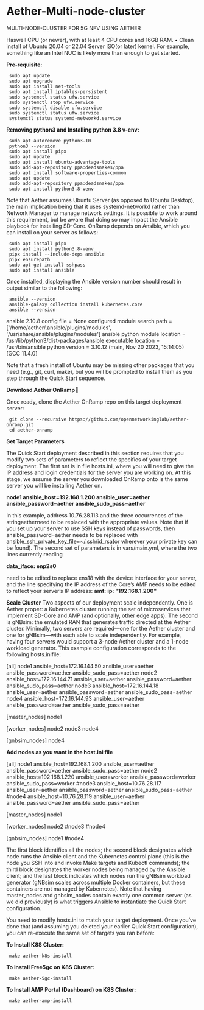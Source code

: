 # Aether-Multi-node-cluster
MULTI-NODE-CLUSTER FOR 5G NFV USING AETHER

Haswell CPU (or newer), with at least 4 CPU cores and 16GB RAM.
    • Clean install of Ubuntu 20.04 or 22.04 Server ISO(or later) kernel.
For example, something like an Intel NUC is likely more than enough to get started.

**Pre-requisite:**

     sudo apt update
     sudo apt upgrade 
     sudo apt install net-tools 
     sudo apt install iptables-persistent 
     sudo systemctl status ufw.service 
     sudo systemctl stop ufw.service 
     sudo systemctl disable ufw.service 
     sudo systemctl status ufw.service 
     systemctl status systemd-networkd.service

**Removing python3 and Installing python 3.8 v-env:**

     sudo apt autoremove python3.10
     python3 --version
     sudo apt install pipx
     sudo apt update
     sudo apt install ubuntu-advantage-tools
     sudo add-apt-repository ppa:deadsnakes/ppa
     sudo apt install software-properties-common
     sudo apt update
     sudo add-apt-repository ppa:deadsnakes/ppa
     sudo apt install python3.8-venv

Note that Aether assumes Ubuntu Server (as opposed to Ubuntu Desktop), the main implication being that it uses systemd-networkd rather than Network Manager to manage network settings. It is possible to work around this requirement, but be aware that doing so may impact the Ansible playbook for installing SD-Core.
OnRamp depends on Ansible, which you can install on your server as follows:

     sudo apt install pipx
     sudo apt install python3.8-venv
     pipx install --include-deps ansible
     pipx ensurepath
     sudo apt-get install sshpass
     sudo apt install ansible

Once installed, displaying the Ansible version number should result in output similar to the following:

     ansible --version
     ansible-galaxy collection install kubernetes.core
     ansible --version

ansible 2.10.8
  config file = None
  configured module search path = ['/home/aether/.ansible/plugins/modules', '/usr/share/ansible/plugins/modules']
  ansible python module location = /usr/lib/python3/dist-packages/ansible
  executable location = /usr/bin/ansible
  python version = 3.10.12 (main, Nov 20 2023, 15:14:05) [GCC 11.4.0]

Note that a fresh install of Ubuntu may be missing other packages that you need (e.g., git, curl, make), but you will be prompted to install them as you step through the Quick Start sequence.

**Download Aether OnRamp**

Once ready, clone the Aether OnRamp repo on this target deployment server:

     git clone --recursive https://github.com/opennetworkinglab/aether-onramp.git
     cd aether-onramp

**Set Target Parameters**

The Quick Start deployment described in this section requires that you modify two sets of parameters to reflect the specifics of your target deployment.
The first set is in file hosts.ini, where you will need to give the IP address and login credentials for the server you are working on. At this stage, we 
assume the server you downloaded OnRamp onto is the same server you will be installing Aether on.

**node1  ansible_host=192.168.1.200 ansible_user=aether ansible_password=aether ansible_sudo_pass=aether**

In this example, address 10.76.28.113 and the three occurrences of the stringaetherneed to be replaced with the appropriate values. Note that if you set up your server to use SSH keys instead of passwords, then ansible_password=aether needs to be replaced with ansible_ssh_private_key_file=~/.ssh/id_rsa(or wherever your private key can be found).
The second set of parameters is in vars/main.yml, where the two lines currently reading

**data_iface: enp2s0**

need to be edited to replace ens18 with the device interface for your server, and the line specifying the IP address of the Core’s AMF needs to be edited to reflect your server’s IP address:
**amf:**
   **ip: "192.168.1.200"**
   
**Scale Cluster**
Two aspects of our deployment scale independently. One is Aether proper: a Kubernetes cluster running the set of microservices that implement SD-Core and AMP (and optionally, other edge apps). The second is gNBsim: the emulated RAN that generates traffic directed at the Aether cluster. Minimally, two servers are required—one for the Aether cluster and one for gNBsim—with each able to scale independently. For example, having four servers would support a 3-node Aether cluster and a 1-node workload generator. This example configuration corresponds to the following hosts.inifile:

[all]
node1 ansible_host=172.16.144.50 ansible_user=aether ansible_password=aether ansible_sudo_pass=aether
node2 ansible_host=172.16.144.71 ansible_user=aether ansible_password=aether ansible_sudo_pass=aether
node3 ansible_host=172.16.144.18 ansible_user=aether ansible_password=aether ansible_sudo_pass=aether
node4 ansible_host=172.16.144.93 ansible_user=aether ansible_password=aether ansible_sudo_pass=aether

[master_nodes]
node1

[worker_nodes]
node2
node3
node4

[gnbsim_nodes]
node4

**Add nodes as you want in the host.ini file** 

[all]
node1 ansible_host=192.168.1.200 ansible_user=aether ansible_password=aether ansible_sudo_pass=aether
node2 ansible_host=192.168.1.220 ansible_user=worker ansible_password=worker ansible_sudo_pass=worker
#node3 ansible_host=10.76.28.117 ansible_user=aether ansible_password=aether ansible_sudo_pass=aether
#node4 ansible_host=10.76.28.119 ansible_user=aether ansible_password=aether ansible_sudo_pass=aether

[master_nodes]
node1

[worker_nodes]
node2
#node3
#node4

[gnbsim_nodes]
node1
#node4

The first block identifies all the nodes; the second block designates which node runs the Ansible client and the Kubernetes control plane (this is the node you SSH into and invoke Make targets and Kubectl commands); the third block designates the worker nodes being managed by the Ansible client; and the last block indicates which nodes run the gNBsim workload generator (gNBsim scales across multiple Docker containers, but these containers are not managed by Kubernetes). Note that having master_nodes and gnbsim_nodes contain exactly one common server (as we did previously) is what triggers Ansible to instantiate the Quick Start configuration.

You need to modify hosts.ini to match your target deployment. Once you’ve done that (and assuming you deleted your earlier Quick Start configuration), you can re-execute the same set of targets you ran before:

**To Install K8S Cluster:**

     make aether-k8s-install

**To Install Free5gc on K8S Cluster:**

     make aether-5gc-install

**To Install AMP Portal  (Dashboard) on K8S Cluster:**

     make aether-amp-install

